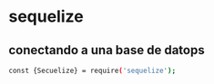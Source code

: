 # sequelize
## conectando a una base de datops
```bash
const {Secuelize} = require('sequelize');
```
